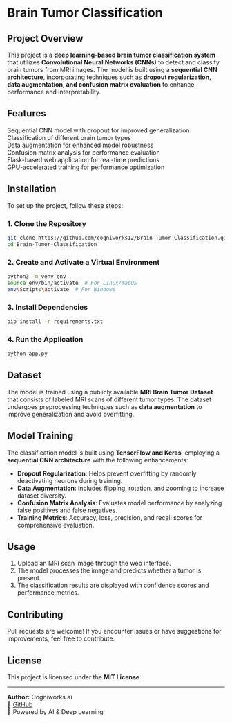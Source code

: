 # Brain Tumor Classification

## **Project Overview**
This project is a **deep learning-based brain tumor classification system** that utilizes **Convolutional Neural Networks (CNNs)** to detect and classify brain tumors from MRI images. The model is built using a **sequential CNN architecture**, incorporating techniques such as **dropout regularization, data augmentation, and confusion matrix evaluation** to enhance performance and interpretability.

## **Features**
 Sequential CNN model with dropout for improved generalization  
 Classification of different brain tumor types  
 Data augmentation for enhanced model robustness  
 Confusion matrix analysis for performance evaluation  
 Flask-based web application for real-time predictions  
 GPU-accelerated training for performance optimization  

## **Installation**
To set up the project, follow these steps:

### **1. Clone the Repository**
```bash
git clone https://github.com/cogniworks12/Brain-Tumor-Classification.git
cd Brain-Tumor-Classification
```

### **2. Create and Activate a Virtual Environment**
```bash
python3 -m venv env
source env/bin/activate  # For Linux/macOS
env\Scripts\activate  # For Windows
```

### **3. Install Dependencies**
```bash
pip install -r requirements.txt
```

### **4. Run the Application**
```bash
python app.py
```


## **Dataset**
The model is trained using a publicly available **MRI Brain Tumor Dataset** that consists of labeled MRI scans of different tumor types. The dataset undergoes preprocessing techniques such as **data augmentation** to improve generalization and avoid overfitting.

## **Model Training**
The classification model is built using **TensorFlow and Keras**, employing a **sequential CNN architecture** with the following enhancements:
- **Dropout Regularization**: Helps prevent overfitting by randomly deactivating neurons during training.
- **Data Augmentation**: Includes flipping, rotation, and zooming to increase dataset diversity.
- **Confusion Matrix Analysis**: Evaluates model performance by analyzing false positives and false negatives.
- **Training Metrics**: Accuracy, loss, precision, and recall scores for comprehensive evaluation.

## **Usage**
1. Upload an MRI scan image through the web interface.
2. The model processes the image and predicts whether a tumor is present.
3. The classification results are displayed with confidence scores and performance metrics.

## **Contributing**
Pull requests are welcome! If you encounter issues or have suggestions for improvements, feel free to contribute.

## **License**
This project is licensed under the **MIT License**.

---
**Author:** Cogniworks.ai  
🔗 [GitHub](https://github.com/cogniworks12)  
🚀 Powered by AI & Deep Learning

